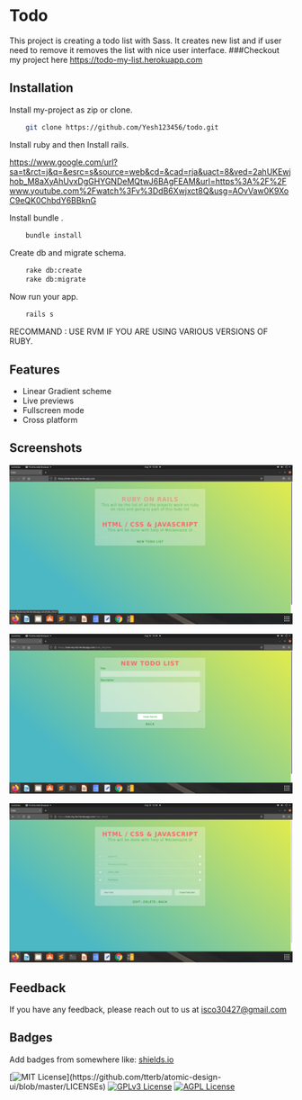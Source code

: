 
# Todo

This project is creating a todo list with Sass. It creates new list and if user need to remove it removes the list with nice user interface. 
###Checkout my project here https://todo-my-list.herokuapp.com
## Installation

Install my-project as zip or clone.

```bash
    git clone https://github.com/Yesh123456/todo.git
```

Install ruby and then Install rails.

https://www.google.com/url?sa=t&rct=j&q=&esrc=s&source=web&cd=&cad=rja&uact=8&ved=2ahUKEwjhob_M8aXyAhUvxDgGHYGNDeMQtwJ6BAgFEAM&url=https%3A%2F%2Fwww.youtube.com%2Fwatch%3Fv%3DdB6Xwjxct8Q&usg=AOvVaw0K9XoC9eQK0ChbdY6BBknG

Install bundle .

```bash
    bundle install
```
Create db and migrate schema.

```bash
    rake db:create
    rake db:migrate
```
Now run your app.

```bash
    rails s
```

RECOMMAND : USE RVM IF YOU ARE USING VARIOUS VERSIONS OF RUBY.
## Features

- Linear Gradient scheme
- Live previews
- Fullscreen mode
- Cross platform


## Screenshots

![App Screenshot](screenshot/screenshot1.png)

![App Screenshot](screenshot/screenshot2.png)

![App Screenshot](screenshot/screenshot3.png)

## Feedback

If you have any feedback, please reach out to us at isco30427@gmail.com

  
## Badges

Add badges from somewhere like: [shields.io](https://shields.io/)

[![MIT License](https://img.shields.io/apm/l/atomic-design-ui.svg?)](https://github.com/tterb/atomic-design-ui/blob/master/LICENSEs)
[![GPLv3 License](https://img.shields.io/badge/License-GPL%20v3-yellow.svg)](https://opensource.org/licenses/)
[![AGPL License](https://img.shields.io/badge/license-AGPL-blue.svg)](http://www.gnu.org/licenses/agpl-3.0)

  

